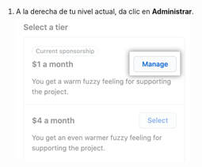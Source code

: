 1. A la derecha de tu nivel actual, da clic en **Administrar**. ![Botón para administrar tu patrocinio](/assets/images/help/sponsors/manage-your-sponsorship-button.png)
